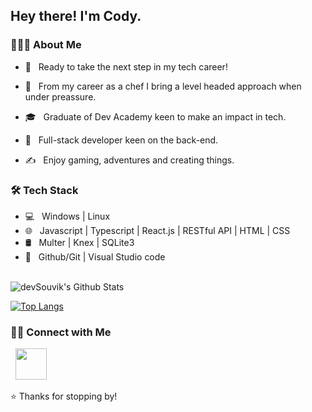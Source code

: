 <h2> Hey there! I'm Cody. </h2>


<h3> 👨🏻‍💻 About Me </h3>

- 🔭 &nbsp; Ready to take the next step in my tech career!
- 🤔 &nbsp; From my career as a chef I bring a level headed approach when under preassure.
- 🎓 &nbsp; Graduate of Dev Academy keen to make an impact in tech.
- 💼 &nbsp; Full-stack developer keen on the back-end.

- ✍️ &nbsp; Enjoy gaming, adventures and creating things.


<h3>🛠 Tech Stack</h3>

- 💻 &nbsp; Windows | Linux
- 🌐 &nbsp; Javascript | Typescript |  React.js | RESTful API | HTML | CSS  
- 🛢 &nbsp; Multer | Knex | SQLite3
- 🔧 &nbsp; Github/Git | Visual Studio code 

<br>

<img align="center" src="https://github-readme-stats.vercel.app/api?username=cody-ilg&include_all_commits=true&count_private=true&show_icons=true&line_height=20&title_color=7A7ADB&icon_color=2234AE&text_color=D3D3D3&bg_color=0,000000,130F40" alt="devSouvik's Github Stats">

</br>

[![Top Langs](https://github-readme-stats.vercel.app/api/top-langs/?username=cody-ilg&layout=compact&text_color=daf7dc&bg_color=151515)](https://github.com/devSouvik/github-readme-stats)


<h3> 🤝🏻 Connect with Me </h3>

<p align="left">
 &nbsp; <a href="https://www.linkedin.com/in/cody-ilg-83a8a12a4/" target="_blank" rel="noopener noreferrer"><img src="https://img.icons8.com/plasticine/100/000000/linkedin.png" width="50"/></a>



</p>

⭐️ Thanks for stopping by!

